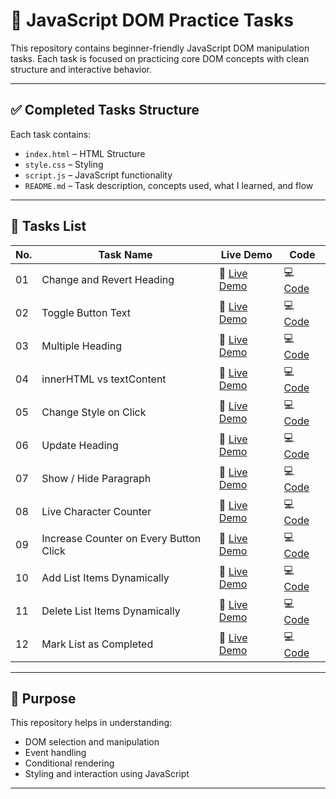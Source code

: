 # 📘 JavaScript DOM Practice Tasks

This repository contains beginner-friendly JavaScript DOM manipulation tasks. Each task is focused on practicing core DOM concepts with clean structure and interactive behavior.

---

## ✅ Completed Tasks Structure

Each task contains:
- `index.html` – HTML Structure
- `style.css` – Styling
- `script.js` – JavaScript functionality
- `README.md` – Task description, concepts used, what I learned, and flow

---

## 📂 Tasks List

| No. | Task Name | Live Demo | Code |
|-----|-----------|-----------|------|
| 01 | Change and Revert Heading | 🔗 [Live Demo](https://suru190.github.io/JavaScript-Dom-Practice/task01-change-and-revert-heading/) | 💻 [Code](https://github.com/suru190/JavaScript-Dom-practice/tree/main/task01-change-and-revert-heading) |
| 02 | Toggle Button Text | 🔗 [Live Demo](https://suru190.github.io/JavaScript-Dom-practice/task02-toggle-button-text/) | 💻 [Code](https://github.com/suru190/JavaScript-Dom-practice/tree/main/task02-toggle-button-text) |
| 03 | Multiple Heading | 🔗 [Live Demo](https://suru190.github.io/JavaScript-Dom-practice/task03-multiple-heading/) | 💻 [Code](https://github.com/suru190/JavaScript-Dom-practice/tree/main/task03-multiple-heading) |
| 04 | innerHTML vs textContent | 🔗 [Live Demo](https://suru190.github.io/JavaScript-Dom-practice/task04-innerHTML-vs-textContent/) | 💻 [Code](https://github.com/suru190/JavaScript-Dom-practice/tree/main/task04-innerHTML-vs-textContent) |
| 05 | Change Style on Click | 🔗 [Live Demo](https://suru190.github.io/JavaScript-Dom-practice/task05-change-style-on-click/) | 💻 [Code](https://github.com/suru190/JavaScript-Dom-practice/tree/main/task05-change-style-on-click) |
| 06 | Update Heading | 🔗 [Live Demo](https://suru190.github.io/JavaScript-Dom-practice/task06-update-heading/) | 💻 [Code](https://github.com/suru190/JavaScript-Dom-practice/tree/main/task06-update-heading) |
| 07 | Show / Hide Paragraph | 🔗 [Live Demo](https://suru190.github.io/JavaScript-Dom-practice/task07-show-hide-paragraph/) | 💻 [Code](https://github.com/suru190/JavaScript-Dom-practice/tree/main/task07-show-hide-paragraph) |
| 08 | Live Character Counter | 🔗 [Live Demo](https://suru190.github.io/JavaScript-Dom-practice/task08-live-character-counter/) | 💻 [Code](https://github.com/suru190/JavaScript-Dom-practice/tree/main/task08-live-character-counter) |
| 09 | Increase Counter on Every Button Click | 🔗 [Live Demo](https://suru190.github.io/JavaScript-Dom-practice/task09-increase-counter-on-every-button-click/) | 💻 [Code](https://github.com/suru190/JavaScript-Dom-practice/tree/main/task09-increase-counter-on-every-button-click) |
| 10 | Add List Items Dynamically | 🔗 [Live Demo](https://suru190.github.io/JavaScript-Dom-practice/task10-add-list-items-dynamically/) | 💻 [Code](https://github.com/suru190/JavaScript-Dom-practice/tree/main/task10-add-list-items-dynamically) |
| 11 | Delete List Items Dynamically | 🔗 [Live Demo](https://suru190.github.io/JavaScript-Dom-practice/task11-delete-list-items-dynamically/) | 💻 [Code](https://github.com/suru190/JavaScript-Dom-practice/tree/main/task11-delete-list-items-dynamically) |
| 12 | Mark List as Completed | 🔗 [Live Demo](https://suru190.github.io/JavaScript-Dom-practice/task12-mark-list-as-completed/) | 💻 [Code](https://github.com/suru190/JavaScript-Dom-practice/tree/main/task12-mark-list-as-completed) |

---

## 📌 Purpose

This repository helps in understanding:
- DOM selection and manipulation
- Event handling
- Conditional rendering
- Styling and interaction using JavaScript

---

